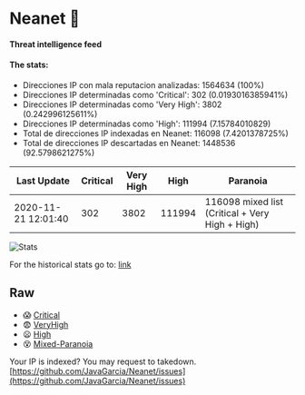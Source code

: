 # Neanet :hocho:
#### Threat intelligence feed
#### The stats:

- Direcciones IP con mala reputacion analizadas: 1564634 (100%)
- Direcciones IP determinadas como 'Critical':  302 (0.0193016385941%)
- Direcciones IP determinadas como 'Very High':  3802 (0.242996125611%)
- Direcciones IP determinadas como 'High':  111994 (7.15784010829)
- Total de direcciones IP indexadas en Neanet:  116098 (7.4201378725%)
- Total de direcciones IP descartadas en Neanet:  1448536 (92.5798621275%)

| Last Update | Critical | Very High | High | Paranoia |
| --- | --- | --- | --- | --- |
| 2020-11-21 12:01:40 | 302 | 3802 | 111994 | 116098 mixed list (Critical + Very High + High)|

![Stats](https://docs.google.com/spreadsheets/d/e/2PACX-1vSnaNMIXVabIpDJjufMlzH7poXnshF3mgd8Is1g9ytUEzVsP5my4Trn8f-xkoLLQ38xpL3HtmUexLo6/pubchart?oid=501124687&format=image)

For the historical stats go to: [link](/stats.csv)
## Raw
- :scream: [Critical](https://raw.githubusercontent.com/JavaGarcia/Neanet/master/blacklists/neanet_critical.txt)
- :fearful: [VeryHigh](https://raw.githubusercontent.com/JavaGarcia/Neanet/master/blacklists/neanet_veryHigh.txtt)
- :frowning: [High](https://raw.githubusercontent.com/JavaGarcia/Neanet/master/blacklists/neanet_high.txt)
- :dizzy_face: [Mixed-Paranoia](https://raw.githubusercontent.com/JavaGarcia/Neanet/master/blacklists/neanet_all.txt)


Your IP is indexed? You may request to takedown. [https://github.com/JavaGarcia/Neanet/issues](https://github.com/JavaGarcia/Neanet/issues)






























































































































































































































































































































































































































































































































































































































































































































































































































































































































































































































































































































































































































































































































































































































































































































































































































































































































































































































































































































































































































































































































































































































































































































































































